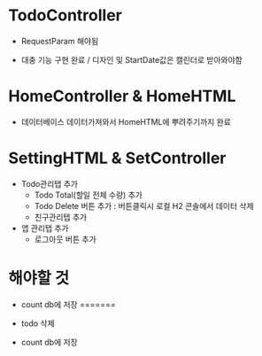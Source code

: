 # TodoController

- RequestParam 해야됨

-  대충 기능 구현 완료 / 디자인 및 StartDate값은 캘린더로 받아와야함



# HomeController & HomeHTML

- 데이터베이스 데이터가져와서 HomeHTML에 뿌려주기까지 완료

# SettingHTML & SetController
- Todo관리탭 추가
  - Todo Total(할일 전체 수량) 추가
  - Todo Delete 버튼 추가 : 버튼클릭시 로컬 H2 콘솔에서 데이터 삭제
  - 친구관리탭 추가
- 앱 관리탭 추가
	- 로그아웃 버튼 추가

# 해야할 것
- count db에 저장
=======

- todo 삭제
- count db에 저장
